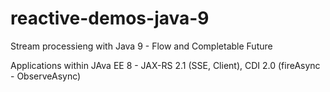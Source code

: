 # reactive-demos-java-9
Stream processieng with Java 9 - Flow and Completable Future

Applications within JAva EE 8 - JAX-RS 2.1 (SSE, Client), CDI 2.0 (fireAsync - ObserveAsync)

